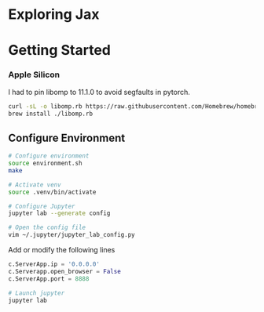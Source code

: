 # Exploring Jax

# Getting Started

### Apple Silicon

I had to pin libomp to 11.1.0 to avoid segfaults in pytorch.

```bash
curl -sL -o libomp.rb https://raw.githubusercontent.com/Homebrew/homebrew-core/fb8323f2b170bd4ae97e1bac9bf3e2983af3fdb0/Formula/libomp.rb
brew install ./libomp.rb
```

## Configure Environment

```bash
# Configure environment
source environment.sh
make

# Activate venv
source .venv/bin/activate

# Configure Jupyter 
jupyter lab --generate config

# Open the config file 
vim ~/.jupyter/jupyter_lab_config.py
```
Add or modify the following lines 

```py
c.ServerApp.ip = '0.0.0.0'
c.Serverapp.open_browser = False
c.ServerApp.port = 8888
```

```sh
# Launch jupyter
jupyter lab
```
